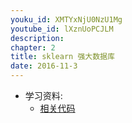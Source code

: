 ```yaml
---
youku_id: XMTYxNjU0NzU1Mg
youtube_id: lXznUoPCJLM
description: 
chapter: 2
title: sklearn 强大数据库
date: 2016-11-3
---
```

* 学习资料:
  * [相关代码]()
  
